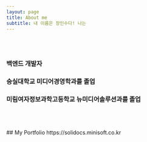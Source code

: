 ```yaml
---
layout: page
title: About me
subtitle: 내 이름은 장인수다! 나는
---
```

<br/>
<br/>

### 백엔드 개발자  

### 숭실대학교 미디어경영학과를 졸업  

### 미림여자정보과학고등학교 뉴미디어솔루션과를 졸업  
<br/>
<br/>
<br/>
## My Portfolio
https://solidocs.minisoft.co.kr